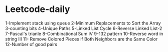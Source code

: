 # Leetcode-daily
1-Implement stack using queue 
2-Minimum Replacements to Sort the Array
3-counting bits
4-Unique Paths
5-Linked List Cycle
6-Reverse Linked List-2
7-Pascal's trianle
8-Combinational Sum IV
9-132 pattern
10-Reverse word in string III
11- Remove Colored Pieces if Both Neighbors are the Same Color
12-Number of good pairs
